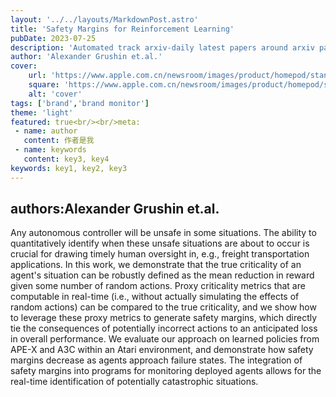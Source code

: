 ---layout: '../../layouts/MarkdownPost.astro'title: 'Safety Margins for Reinforcement Learning'pubDate: 2023-07-25description: 'Automated track arxiv-daily latest papers around arxiv paper daily template'author: 'Alexander Grushin et.al.'cover:    url: 'https://www.apple.com.cn/newsroom/images/product/homepod/standard/Apple-HomePod-hero-230118_big.jpg.large_2x.jpg'    square: 'https://www.apple.com.cn/newsroom/images/product/homepod/standard/Apple-HomePod-hero-230118_big.jpg.large_2x.jpg'    alt: 'cover'tags: ['brand','brand monitor']theme: 'light'featured: true<br/><br/>meta: - name: author   content: 作者是我 - name: keywords   content: key3, key4keywords: key1, key2, key3---## authors:Alexander Grushin et.al. Any autonomous controller will be unsafe in some situations. The ability to quantitatively identify when these unsafe situations are about to occur is crucial for drawing timely human oversight in, e.g., freight transportation applications. In this work, we demonstrate that the true criticality of an agent's situation can be robustly defined as the mean reduction in reward given some number of random actions. Proxy criticality metrics that are computable in real-time (i.e., without actually simulating the effects of random actions) can be compared to the true criticality, and we show how to leverage these proxy metrics to generate safety margins, which directly tie the consequences of potentially incorrect actions to an anticipated loss in overall performance. We evaluate our approach on learned policies from APE-X and A3C within an Atari environment, and demonstrate how safety margins decrease as agents approach failure states. The integration of safety margins into programs for monitoring deployed agents allows for the real-time identification of potentially catastrophic situations.
